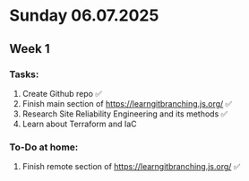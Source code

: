 # Sunday 06.07.2025
## Week 1

### Tasks:
1. Create Github repo ✅
2. Finish main section of https://learngitbranching.js.org/ ✅
3. Research Site Reliability Engineering and its methods ✅
4. Learn about Terraform and IaC


### To-Do at home:
1. Finish remote section of https://learngitbranching.js.org/ ✅
